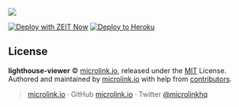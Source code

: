 ![](https://i.imgur.com/GQflPGL.png)

[![Deploy with ZEIT Now](https://zeit.co/button)](https://zeit.co/new/project?template=https://github.com/microlinkhq/lighthouse-viewer)
[![Deploy to Heroku](https://www.herokucdn.com/deploy/button.svg)](https://heroku.com/deploy)

## License

**lighthouse-viewer** © [microlink.io](https://microlink.io), released under the [MIT](https://github.com/microlinkhq/lighthouse-viewer/blob/master/LICENSE.md) License.<br>
Authored and maintained by [microlink.io](https://microlink.io) with help from [contributors](https://github.com/microlinkhq/lighthouse-viewer/contributors).

> [microlink.io](https://microlink.io) · GitHub [microlink.io](https://github.com/microlinkhq) · Twitter [@microlinkhq](https://twitter.com/microlinkhq)
